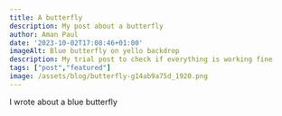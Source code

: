 ```yaml
---
title: A butterfly
description: My post about a butterfly
author: Aman Paul
date: '2023-10-02T17:08:46+01:00'
imageAlt: Blue butterfly on yello backdrop
description: My trial post to check if everything is working fine
tags: ["post","featured"]
image: /assets/blog/butterfly-g14ab9a75d_1920.png
---
```


I wrote about a blue butterfly
